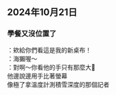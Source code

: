 ## 2024年10月21日
### 學餐又沒位置了

：欸給你們看這是我的新桌布！  
：海獺喔～  
：對啊～你看他的手只有那麼大🤏  
他邊說邊用手比著螢幕  
像極了拿溫度計測積雪深度的那個記者  